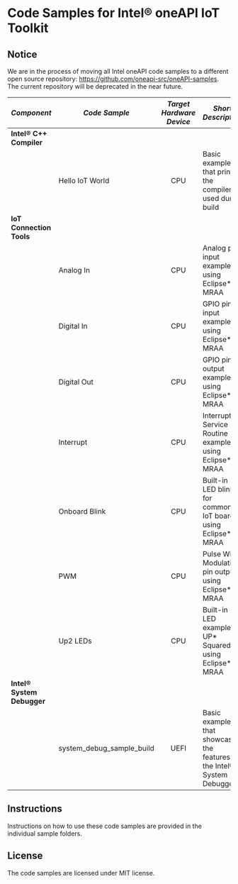 # Code Samples for Intel® oneAPI IoT Toolkit

## Notice

We are in the process of moving all Intel oneAPI code samples to a different open source repository: https://github.com/oneapi-src/oneAPI-samples.
The current repository will be deprecated in the near future.

| *Component* | *Code Sample* | *Target Hardware Device* | *Short Description* |
|:---|---|:---:|---|
| **Intel® C++ Compiler** | | | |
| | Hello IoT World | CPU | Basic example that prints the compiler used during build |
| **IoT Connection Tools** | | | |
| | Analog In            | CPU | Analog pin input example using Eclipse* MRAA |
| | Digital In           | CPU | GPIO pin input example using Eclipse* MRAA |
| | Digital Out          | CPU | GPIO pin output example using Eclipse* MRAA |
| | Interrupt            | CPU | Interrupt Service Routine example using Eclipse* MRAA |
| | Onboard Blink        | CPU | Built-in LED blink for common IoT boards using Eclipse* MRAA |
| | PWM                  | CPU | Pulse Width Modulation pin output using Eclipse* MRAA |
| | Up2 LEDs             | CPU | Built-in LED example for UP* Squared using Eclipse* MRAA |
| **Intel® System Debugger** | | | |
| | system_debug_sample_build | UEFI | Basic example that showcases the features of the Intel® System Debugger |

## Instructions
Instructions on how to use these code samples are provided in the individual sample folders.

## License
The code samples are licensed under MIT license.
